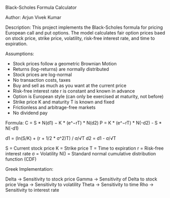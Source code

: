 Black-Scholes Formula Calculator

Author: Arjun Vivek Kumar

Description: This project implements the Black-Scholes formula for pricing European call and put options. The model calculates fair option prices baed on stock price, strike price, volatility, risk-free interest rate, and time to expiration. 

Assumptions: 
- Stock prices follow a geometric Brownian Motion
- Returns (log-returns) are normally distributed
- Stock prices are log-normal
- No transaction costs, taxes
- Buy and sell as much as you want at the current price
- Risk-free interest rate r is constant and known in advance
- Option is European style (can only be exercised at maturity, not before)
- Strike price K and maturity T is known and fixed
- Frictionless and arbitrage-free markets
- No dividend pay 

Formula:
C = S​ * N(d1​) − K * (e^−rT) * N(d2​)
P = K * (e^−rT) * N(-d2​) - S * N(-d1)

d1 = (ln(S/K) + (r + 1/2 * σ^2)T) / σ/√T
d2 = d1 - σ/√T

S = Current stock price
K = Strike price
T = Time to expiration
r = Risk-free interest rate
σ = Volatility
N() = Standard normal cumulative distribution function (CDF)

Greek Implementation:

Delta   -> Sensitivity to stock price
Gamma   -> Sensitivity of Delta to stock price
Vega    -> Sensitivity to volatility
Theta   -> Sensitivity to time
Rho     -> Sensitivity to interest rate